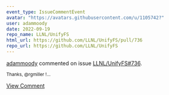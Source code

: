 ```yaml
---
event_type: IssueCommentEvent
avatar: "https://avatars.githubusercontent.com/u/1105742?"
user: adammoody
date: 2022-09-19
repo_name: LLNL/UnifyFS
html_url: https://github.com/LLNL/UnifyFS/pull/736
repo_url: https://github.com/LLNL/UnifyFS
---
```


<a href='https://github.com/adammoody' target='_blank'>adammoody</a> commented on issue <a href='https://github.com/LLNL/UnifyFS/pull/736' target='_blank'>LLNL/UnifyFS#736</a>.

<small>Thanks, @rgmiller !...</small>

<a href='https://github.com/LLNL/UnifyFS/pull/736' target='_blank'>View Comment</a>